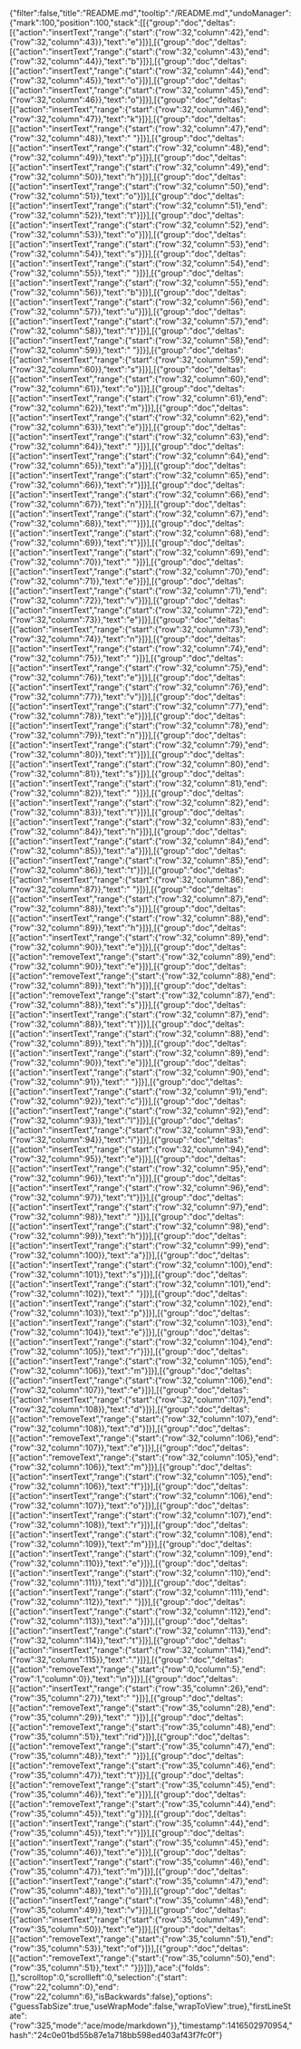 {"filter":false,"title":"README.md","tooltip":"/README.md","undoManager":{"mark":100,"position":100,"stack":[[{"group":"doc","deltas":[{"action":"insertText","range":{"start":{"row":32,"column":42},"end":{"row":32,"column":43}},"text":"e"}]}],[{"group":"doc","deltas":[{"action":"insertText","range":{"start":{"row":32,"column":43},"end":{"row":32,"column":44}},"text":"b"}]}],[{"group":"doc","deltas":[{"action":"insertText","range":{"start":{"row":32,"column":44},"end":{"row":32,"column":45}},"text":"o"}]}],[{"group":"doc","deltas":[{"action":"insertText","range":{"start":{"row":32,"column":45},"end":{"row":32,"column":46}},"text":"o"}]}],[{"group":"doc","deltas":[{"action":"insertText","range":{"start":{"row":32,"column":46},"end":{"row":32,"column":47}},"text":"k"}]}],[{"group":"doc","deltas":[{"action":"insertText","range":{"start":{"row":32,"column":47},"end":{"row":32,"column":48}},"text":" "}]}],[{"group":"doc","deltas":[{"action":"insertText","range":{"start":{"row":32,"column":48},"end":{"row":32,"column":49}},"text":"p"}]}],[{"group":"doc","deltas":[{"action":"insertText","range":{"start":{"row":32,"column":49},"end":{"row":32,"column":50}},"text":"h"}]}],[{"group":"doc","deltas":[{"action":"insertText","range":{"start":{"row":32,"column":50},"end":{"row":32,"column":51}},"text":"o"}]}],[{"group":"doc","deltas":[{"action":"insertText","range":{"start":{"row":32,"column":51},"end":{"row":32,"column":52}},"text":"t"}]}],[{"group":"doc","deltas":[{"action":"insertText","range":{"start":{"row":32,"column":52},"end":{"row":32,"column":53}},"text":"o"}]}],[{"group":"doc","deltas":[{"action":"insertText","range":{"start":{"row":32,"column":53},"end":{"row":32,"column":54}},"text":"s"}]}],[{"group":"doc","deltas":[{"action":"insertText","range":{"start":{"row":32,"column":54},"end":{"row":32,"column":55}},"text":" "}]}],[{"group":"doc","deltas":[{"action":"insertText","range":{"start":{"row":32,"column":55},"end":{"row":32,"column":56}},"text":"b"}]}],[{"group":"doc","deltas":[{"action":"insertText","range":{"start":{"row":32,"column":56},"end":{"row":32,"column":57}},"text":"u"}]}],[{"group":"doc","deltas":[{"action":"insertText","range":{"start":{"row":32,"column":57},"end":{"row":32,"column":58}},"text":"t"}]}],[{"group":"doc","deltas":[{"action":"insertText","range":{"start":{"row":32,"column":58},"end":{"row":32,"column":59}},"text":" "}]}],[{"group":"doc","deltas":[{"action":"insertText","range":{"start":{"row":32,"column":59},"end":{"row":32,"column":60}},"text":"s"}]}],[{"group":"doc","deltas":[{"action":"insertText","range":{"start":{"row":32,"column":60},"end":{"row":32,"column":61}},"text":"o"}]}],[{"group":"doc","deltas":[{"action":"insertText","range":{"start":{"row":32,"column":61},"end":{"row":32,"column":62}},"text":"m"}]}],[{"group":"doc","deltas":[{"action":"insertText","range":{"start":{"row":32,"column":62},"end":{"row":32,"column":63}},"text":"e"}]}],[{"group":"doc","deltas":[{"action":"insertText","range":{"start":{"row":32,"column":63},"end":{"row":32,"column":64}},"text":" "}]}],[{"group":"doc","deltas":[{"action":"insertText","range":{"start":{"row":32,"column":64},"end":{"row":32,"column":65}},"text":"a"}]}],[{"group":"doc","deltas":[{"action":"insertText","range":{"start":{"row":32,"column":65},"end":{"row":32,"column":66}},"text":"r"}]}],[{"group":"doc","deltas":[{"action":"insertText","range":{"start":{"row":32,"column":66},"end":{"row":32,"column":67}},"text":"n"}]}],[{"group":"doc","deltas":[{"action":"insertText","range":{"start":{"row":32,"column":67},"end":{"row":32,"column":68}},"text":"'"}]}],[{"group":"doc","deltas":[{"action":"insertText","range":{"start":{"row":32,"column":68},"end":{"row":32,"column":69}},"text":"t"}]}],[{"group":"doc","deltas":[{"action":"insertText","range":{"start":{"row":32,"column":69},"end":{"row":32,"column":70}},"text":" "}]}],[{"group":"doc","deltas":[{"action":"insertText","range":{"start":{"row":32,"column":70},"end":{"row":32,"column":71}},"text":"e"}]}],[{"group":"doc","deltas":[{"action":"insertText","range":{"start":{"row":32,"column":71},"end":{"row":32,"column":72}},"text":"v"}]}],[{"group":"doc","deltas":[{"action":"insertText","range":{"start":{"row":32,"column":72},"end":{"row":32,"column":73}},"text":"e"}]}],[{"group":"doc","deltas":[{"action":"insertText","range":{"start":{"row":32,"column":73},"end":{"row":32,"column":74}},"text":"n"}]}],[{"group":"doc","deltas":[{"action":"insertText","range":{"start":{"row":32,"column":74},"end":{"row":32,"column":75}},"text":" "}]}],[{"group":"doc","deltas":[{"action":"insertText","range":{"start":{"row":32,"column":75},"end":{"row":32,"column":76}},"text":"e"}]}],[{"group":"doc","deltas":[{"action":"insertText","range":{"start":{"row":32,"column":76},"end":{"row":32,"column":77}},"text":"v"}]}],[{"group":"doc","deltas":[{"action":"insertText","range":{"start":{"row":32,"column":77},"end":{"row":32,"column":78}},"text":"e"}]}],[{"group":"doc","deltas":[{"action":"insertText","range":{"start":{"row":32,"column":78},"end":{"row":32,"column":79}},"text":"n"}]}],[{"group":"doc","deltas":[{"action":"insertText","range":{"start":{"row":32,"column":79},"end":{"row":32,"column":80}},"text":"t"}]}],[{"group":"doc","deltas":[{"action":"insertText","range":{"start":{"row":32,"column":80},"end":{"row":32,"column":81}},"text":"s"}]}],[{"group":"doc","deltas":[{"action":"insertText","range":{"start":{"row":32,"column":81},"end":{"row":32,"column":82}},"text":" "}]}],[{"group":"doc","deltas":[{"action":"insertText","range":{"start":{"row":32,"column":82},"end":{"row":32,"column":83}},"text":"t"}]}],[{"group":"doc","deltas":[{"action":"insertText","range":{"start":{"row":32,"column":83},"end":{"row":32,"column":84}},"text":"h"}]}],[{"group":"doc","deltas":[{"action":"insertText","range":{"start":{"row":32,"column":84},"end":{"row":32,"column":85}},"text":"a"}]}],[{"group":"doc","deltas":[{"action":"insertText","range":{"start":{"row":32,"column":85},"end":{"row":32,"column":86}},"text":"t"}]}],[{"group":"doc","deltas":[{"action":"insertText","range":{"start":{"row":32,"column":86},"end":{"row":32,"column":87}},"text":" "}]}],[{"group":"doc","deltas":[{"action":"insertText","range":{"start":{"row":32,"column":87},"end":{"row":32,"column":88}},"text":"s"}]}],[{"group":"doc","deltas":[{"action":"insertText","range":{"start":{"row":32,"column":88},"end":{"row":32,"column":89}},"text":"h"}]}],[{"group":"doc","deltas":[{"action":"insertText","range":{"start":{"row":32,"column":89},"end":{"row":32,"column":90}},"text":"e"}]}],[{"group":"doc","deltas":[{"action":"removeText","range":{"start":{"row":32,"column":89},"end":{"row":32,"column":90}},"text":"e"}]}],[{"group":"doc","deltas":[{"action":"removeText","range":{"start":{"row":32,"column":88},"end":{"row":32,"column":89}},"text":"h"}]}],[{"group":"doc","deltas":[{"action":"removeText","range":{"start":{"row":32,"column":87},"end":{"row":32,"column":88}},"text":"s"}]}],[{"group":"doc","deltas":[{"action":"insertText","range":{"start":{"row":32,"column":87},"end":{"row":32,"column":88}},"text":"t"}]}],[{"group":"doc","deltas":[{"action":"insertText","range":{"start":{"row":32,"column":88},"end":{"row":32,"column":89}},"text":"h"}]}],[{"group":"doc","deltas":[{"action":"insertText","range":{"start":{"row":32,"column":89},"end":{"row":32,"column":90}},"text":"e"}]}],[{"group":"doc","deltas":[{"action":"insertText","range":{"start":{"row":32,"column":90},"end":{"row":32,"column":91}},"text":" "}]}],[{"group":"doc","deltas":[{"action":"insertText","range":{"start":{"row":32,"column":91},"end":{"row":32,"column":92}},"text":"c"}]}],[{"group":"doc","deltas":[{"action":"insertText","range":{"start":{"row":32,"column":92},"end":{"row":32,"column":93}},"text":"l"}]}],[{"group":"doc","deltas":[{"action":"insertText","range":{"start":{"row":32,"column":93},"end":{"row":32,"column":94}},"text":"i"}]}],[{"group":"doc","deltas":[{"action":"insertText","range":{"start":{"row":32,"column":94},"end":{"row":32,"column":95}},"text":"e"}]}],[{"group":"doc","deltas":[{"action":"insertText","range":{"start":{"row":32,"column":95},"end":{"row":32,"column":96}},"text":"n"}]}],[{"group":"doc","deltas":[{"action":"insertText","range":{"start":{"row":32,"column":96},"end":{"row":32,"column":97}},"text":"t"}]}],[{"group":"doc","deltas":[{"action":"insertText","range":{"start":{"row":32,"column":97},"end":{"row":32,"column":98}},"text":" "}]}],[{"group":"doc","deltas":[{"action":"insertText","range":{"start":{"row":32,"column":98},"end":{"row":32,"column":99}},"text":"h"}]}],[{"group":"doc","deltas":[{"action":"insertText","range":{"start":{"row":32,"column":99},"end":{"row":32,"column":100}},"text":"a"}]}],[{"group":"doc","deltas":[{"action":"insertText","range":{"start":{"row":32,"column":100},"end":{"row":32,"column":101}},"text":"s"}]}],[{"group":"doc","deltas":[{"action":"insertText","range":{"start":{"row":32,"column":101},"end":{"row":32,"column":102}},"text":" "}]}],[{"group":"doc","deltas":[{"action":"insertText","range":{"start":{"row":32,"column":102},"end":{"row":32,"column":103}},"text":"p"}]}],[{"group":"doc","deltas":[{"action":"insertText","range":{"start":{"row":32,"column":103},"end":{"row":32,"column":104}},"text":"e"}]}],[{"group":"doc","deltas":[{"action":"insertText","range":{"start":{"row":32,"column":104},"end":{"row":32,"column":105}},"text":"r"}]}],[{"group":"doc","deltas":[{"action":"insertText","range":{"start":{"row":32,"column":105},"end":{"row":32,"column":106}},"text":"m"}]}],[{"group":"doc","deltas":[{"action":"insertText","range":{"start":{"row":32,"column":106},"end":{"row":32,"column":107}},"text":"e"}]}],[{"group":"doc","deltas":[{"action":"insertText","range":{"start":{"row":32,"column":107},"end":{"row":32,"column":108}},"text":"d"}]}],[{"group":"doc","deltas":[{"action":"removeText","range":{"start":{"row":32,"column":107},"end":{"row":32,"column":108}},"text":"d"}]}],[{"group":"doc","deltas":[{"action":"removeText","range":{"start":{"row":32,"column":106},"end":{"row":32,"column":107}},"text":"e"}]}],[{"group":"doc","deltas":[{"action":"removeText","range":{"start":{"row":32,"column":105},"end":{"row":32,"column":106}},"text":"m"}]}],[{"group":"doc","deltas":[{"action":"insertText","range":{"start":{"row":32,"column":105},"end":{"row":32,"column":106}},"text":"f"}]}],[{"group":"doc","deltas":[{"action":"insertText","range":{"start":{"row":32,"column":106},"end":{"row":32,"column":107}},"text":"o"}]}],[{"group":"doc","deltas":[{"action":"insertText","range":{"start":{"row":32,"column":107},"end":{"row":32,"column":108}},"text":"r"}]}],[{"group":"doc","deltas":[{"action":"insertText","range":{"start":{"row":32,"column":108},"end":{"row":32,"column":109}},"text":"m"}]}],[{"group":"doc","deltas":[{"action":"insertText","range":{"start":{"row":32,"column":109},"end":{"row":32,"column":110}},"text":"e"}]}],[{"group":"doc","deltas":[{"action":"insertText","range":{"start":{"row":32,"column":110},"end":{"row":32,"column":111}},"text":"d"}]}],[{"group":"doc","deltas":[{"action":"insertText","range":{"start":{"row":32,"column":111},"end":{"row":32,"column":112}},"text":" "}]}],[{"group":"doc","deltas":[{"action":"insertText","range":{"start":{"row":32,"column":112},"end":{"row":32,"column":113}},"text":"a"}]}],[{"group":"doc","deltas":[{"action":"insertText","range":{"start":{"row":32,"column":113},"end":{"row":32,"column":114}},"text":"t"}]}],[{"group":"doc","deltas":[{"action":"insertText","range":{"start":{"row":32,"column":114},"end":{"row":32,"column":115}},"text":"."}]}],[{"group":"doc","deltas":[{"action":"removeText","range":{"start":{"row":0,"column":5},"end":{"row":1,"column":0}},"text":"\n"}]}],[{"group":"doc","deltas":[{"action":"insertText","range":{"start":{"row":35,"column":26},"end":{"row":35,"column":27}},"text":" "}]}],[{"group":"doc","deltas":[{"action":"removeText","range":{"start":{"row":35,"column":28},"end":{"row":35,"column":29}},"text":" "}]}],[{"group":"doc","deltas":[{"action":"removeText","range":{"start":{"row":35,"column":48},"end":{"row":35,"column":51}},"text":"rid"}]}],[{"group":"doc","deltas":[{"action":"removeText","range":{"start":{"row":35,"column":47},"end":{"row":35,"column":48}},"text":" "}]}],[{"group":"doc","deltas":[{"action":"removeText","range":{"start":{"row":35,"column":46},"end":{"row":35,"column":47}},"text":"t"}]}],[{"group":"doc","deltas":[{"action":"removeText","range":{"start":{"row":35,"column":45},"end":{"row":35,"column":46}},"text":"e"}]}],[{"group":"doc","deltas":[{"action":"removeText","range":{"start":{"row":35,"column":44},"end":{"row":35,"column":45}},"text":"g"}]}],[{"group":"doc","deltas":[{"action":"insertText","range":{"start":{"row":35,"column":44},"end":{"row":35,"column":45}},"text":"r"}]}],[{"group":"doc","deltas":[{"action":"insertText","range":{"start":{"row":35,"column":45},"end":{"row":35,"column":46}},"text":"e"}]}],[{"group":"doc","deltas":[{"action":"insertText","range":{"start":{"row":35,"column":46},"end":{"row":35,"column":47}},"text":"m"}]}],[{"group":"doc","deltas":[{"action":"insertText","range":{"start":{"row":35,"column":47},"end":{"row":35,"column":48}},"text":"o"}]}],[{"group":"doc","deltas":[{"action":"insertText","range":{"start":{"row":35,"column":48},"end":{"row":35,"column":49}},"text":"v"}]}],[{"group":"doc","deltas":[{"action":"insertText","range":{"start":{"row":35,"column":49},"end":{"row":35,"column":50}},"text":"e"}]}],[{"group":"doc","deltas":[{"action":"removeText","range":{"start":{"row":35,"column":51},"end":{"row":35,"column":53}},"text":"of"}]}],[{"group":"doc","deltas":[{"action":"removeText","range":{"start":{"row":35,"column":50},"end":{"row":35,"column":51}},"text":" "}]}]]},"ace":{"folds":[],"scrolltop":0,"scrollleft":0,"selection":{"start":{"row":22,"column":0},"end":{"row":22,"column":6},"isBackwards":false},"options":{"guessTabSize":true,"useWrapMode":false,"wrapToView":true},"firstLineState":{"row":325,"mode":"ace/mode/markdown"}},"timestamp":1416502970954,"hash":"24c0e01bd55b87e1a718bb598ed403af43f7fc0f"}